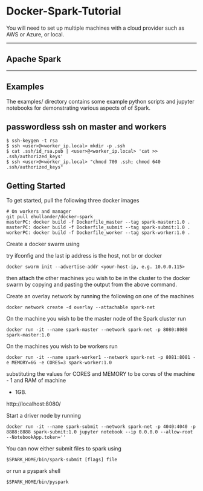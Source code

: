 # Docker-Spark-Tutorial

You will need to set up multiple machines with a cloud provider such as AWS or Azure, or local.

***
## Apache Spark

***
## Examples
The examples/ directory contains some example python scripts and jupyter notebooks for demonstrating various aspects of 
of Spark.

## passwordless ssh on master and workers  
```
$ ssh-keygen -t rsa  
$ ssh <user>@<worker_ip.local> mkdir -p .ssh  
$ cat .ssh/id_rsa.pub | <user>@<worker_ip.local> 'cat >> .ssh/authorized_keys'  
$ ssh <user>@<worker_ip.local> "chmod 700 .ssh; chmod 640 .ssh/authorized_keys"  
```

## Getting Started

To get started, pull the following three docker images
```
# On workers and manager
git pull ehullander/docker-spark 
masterPC: docker build -f Dockerfile_master --tag spark-master:1.0 .
masterPC: docker build -f Dockerfile_submit --tag spark-submit:1.0 .
workerPC: docker build -f Dockerfile_worker --tag spark-worker:1.0 .
```
Create a docker swarm using  

try ifconfig and the last ip address is the host, not br or docker

``` 
docker swarm init --advertise-addr <your-host-ip, e.g. 10.0.0.115>  
```
then attach the other machines you wish to be in the cluster to the docker swarm by copying and
pasting the output from the above command.

Create an overlay network by running the following on one of the machines
``` 
docker network create -d overlay --attachable spark-net
```
On the machine you wish to be the master node of the Spark cluster run
``` 
docker run -it --name spark-master --network spark-net -p 8080:8080 spark-master:1.0
```
On the machines you wish to be workers run
``` 
docker run -it --name spark-worker1 --network spark-net -p 8081:8081 -e MEMORY=6G -e CORES=3 spark-worker:1.0
```
substituting the values for CORES and MEMORY to be cores of the machine - 1 and RAM of machine
- 1GB.

http://localhost:8080/  

Start a driver node by running
``` 
docker run -it --name spark-submit --network spark-net -p 4040:4040 -p 8888:8888 spark-submit:1.0 jupyter notebook --ip 0.0.0.0 --allow-root --NotebookApp.token=''
```

You can now either submit files to spark using 
``` 
$SPARK_HOME/bin/spark-submit [flags] file 
```

or run a pyspark shell
``` 
$SPARK_HOME/bin/pyspark
```


